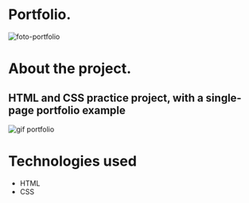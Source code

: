 # Portfolio.
![foto-portfolio](https://user-images.githubusercontent.com/86026272/217246768-1a1163c5-40f5-4623-b736-0e208cbb1883.PNG)

# About the project.
## HTML and CSS practice project, with a single-page portfolio example
![gif portfolio](https://user-images.githubusercontent.com/86026272/217247088-52451e00-fdf0-4649-8ee7-03d04d5ed7a3.gif)

# Technologies used
+ HTML
+ CSS
